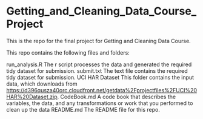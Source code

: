 # Getting_and_Cleaning_Data_Course_Project
This is the repo for the final project for Getting and Cleaning Data Course.

This repo contains the following files and folders:

run_analysis.R The r script processes the data and generated the required tidy dataset for submission.
submit.txt The text file contains the required tidy dataset for submission.
UCI HAR Dataset This folder contains the input data, which downloads from https://d396qusza40orc.cloudfront.net/getdata%2Fprojectfiles%2FUCI%20HAR%20Dataset.zip.
CodeBook.md A code book that describes the variables, the data, and any transformations or work that you performed to clean up the data
README.md The README file for this repo.
